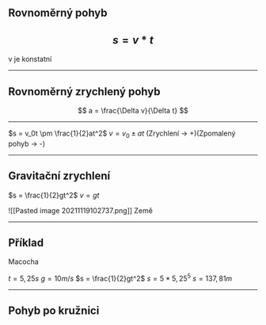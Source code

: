 ## Rovnoměrný pohyb
$$ s=v*t $$
--- 
v je konstatní

---
## Rovnoměrný zrychlený pohyb

$$ a = \frac{\Delta v}{\Delta t} $$

---

$s = v_0t \pm \frac{1}{2}at^2$ 
$v = v_0 \pm at$
(Zrychlení -> +)(Zpomalený pohyb -> -)

---
## Gravitační zrychlení
$s = \frac{1}{2}gt^2$
$v = gt$

![[Pasted image 20211119102737.png]]
Země

---
## Příklad
Macocha


$t = 5,25s$
$g = 10 m/s$
$s = \frac{1}{2}gt^2$
$s = 5 * 5,25^5$
$s = 137,81m$

---

## Pohyb po kružnici
